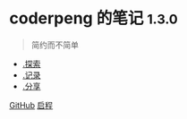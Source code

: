 # coderpeng 的笔记 <small>1.3.0</small>

> 简约而不简单

- [.探索](/AI/index)
- [.记录](/log)
- [.分享](/AI/index)

[GitHub](https://github.com/pengpen1)
[启程](#site-title)

<!-- # <span class="cyber-title">coderpeng 的笔记</span> <sup class="version-pill">v1.2</sup> -->


<!-- <div class="cyber-grid">
  <div class="cyber-card" data-glitch="AI">
    <h3>🧠 智能探索</h3>
    <p>机器学习 · 深度学习 · 模式识别</p>
    <div class="neon-border"></div>
  </div>

  <div class="cyber-card" data-glitch="VIS">
    <h3>📊 数据之眼</h3>
    <p>三维可视化 · 实时渲染 · 交互叙事</p>
    <div class="neon-border"></div>
  </div>

  <div class="cyber-card" data-glitch="SHARE">
    <h3>🚀 知识传递</h3>
    <p>技术沉淀 · 开源共享 · 协同创新</p>
    <div class="neon-border"></div>
  </div>
</div> -->

<!-- <style>
:root {
  --neon-primary: #42b983; /* AI主题绿 */
  --neon-secondary: #4facfe; /* 数据蓝 */
  --cyber-gradient: linear-gradient(135deg, 
    var(--neon-primary), 
    var(--neon-secondary)
  );
}

/* 故障字效标题 */
.cyber-title {
  background: var(--cyber-gradient);
  -webkit-background-clip: text;
  -webkit-text-fill-color: transparent;
  position: relative;
  animation: text-glitch 1.5s infinite;
}

/* 赛博网格布局 */
.cyber-grid {
  display: grid;
  grid-template-columns: repeat(auto-fit, minmax(280px, 1fr));
  gap: 2rem;
  margin: 3rem 0;
}

/* 数据卡片 */
.cyber-card {
  padding: 2rem;
  border-radius: 8px;
  position: relative;
  overflow: hidden;
  transition: transform 0.3s;
}

.cyber-card:hover {
  transform: translateY(-10px);
}

.neon-border {
  position: absolute;
  inset: 0;
  border: 2px solid var(--neon-primary);
  border-radius: 8px;
  clip-path: polygon(0 0, 100% 0, 100% 70%, 90% 100%, 0 100%);
  animation: border-pulse 2s infinite;
}

/* 关键帧动画 */
@keyframes text-glitch {
  0% { text-shadow: 3px 0 var(--neon-primary); }
  50% { text-shadow: 0px 0 var(--neon-secondary); }
  100% { text-shadow: 3px 0 var(--neon-primary); }
}

@keyframes border-pulse {
  0%, 100% { opacity: 0.8; }
  50% { opacity: 0.2; }
}

@keyframes binary-flow {
  from { transform: translateY(-100%); }
  to { transform: translateY(100%); }
}

/* 响应式优化 */
@media (max-width: 768px) {
  .cyber-grid {
    grid-template-columns: 1fr;
  }

  .cyber-card {
    padding: 1.5rem;
  }
}
</style> -->